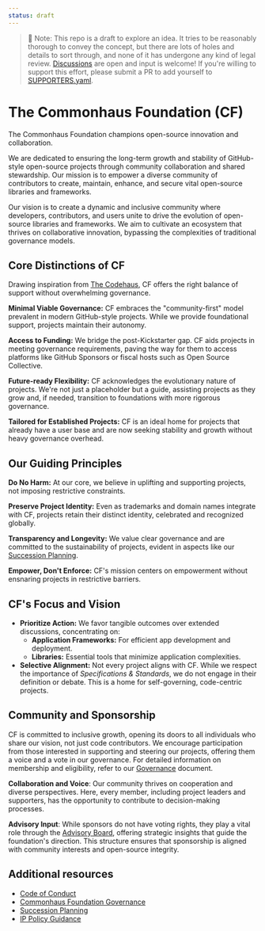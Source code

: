 ```yaml
---
status: draft
---
```


> 📝 Note: This repo is a draft to explore an idea.
> It tries to be reasonably thorough to convey the concept, but there are lots of holes and details to sort through, and none of it has undergone any kind of legal review.
> [Discussions](https://github.com/commonhaus/foundation-draft/discussions) are open and input is welcome!
> If you're willing to support this effort, please submit a PR to add yourself to [SUPPORTERS.yaml](https://github.com/commonhaus/foundation-draft/blob/main/SUPPORTERS.yaml).

# The Commonhaus Foundation (CF)

The Commonhaus Foundation champions open-source innovation and collaboration.

We are dedicated to ensuring the long-term growth and stability of GitHub-style open-source projects through community collaboration and shared stewardship. Our mission is to empower a diverse community of contributors to create, maintain, enhance, and secure vital open-source libraries and frameworks.

Our vision is to create a dynamic and inclusive community where developers, contributors, and users unite to drive the evolution of open-source libraries and frameworks. We aim to cultivate an ecosystem that thrives on collaborative innovation, bypassing the complexities of traditional governance models.

[codehaus]: https://www.infoworld.com/article/2892227/codehaus-the-once-great-house-of-code-has-fallen.html
[succession]: governance/succession-plan.md
[ip-policy-guidance]: governance/ip-policy-guidance.md#basic-ip-requirements

## Core Distinctions of CF

Drawing inspiration from [The Codehaus][codehaus], CF offers the right balance of support without overwhelming governance.

**Minimal Viable Governance:** CF embraces the "community-first" model prevalent in modern GitHub-style projects.
While we provide foundational support, projects maintain their autonomy.

**Access to Funding:** We bridge the post-Kickstarter gap.
CF aids projects in meeting governance requirements, paving the way for them to access platforms like GitHub Sponsors or fiscal hosts such as Open Source Collective.

**Future-ready Flexibility:** CF acknowledges the evolutionary nature of projects.
We're not just a placeholder but a guide, assisting projects as they grow and, if needed, transition to foundations with more rigorous governance.

**Tailored for Established Projects:** CF is an ideal home for projects that already have a user base and are now seeking stability and growth without heavy governance overhead.

## Our Guiding Principles

**Do No Harm:** At our core, we believe in uplifting and supporting projects, not imposing restrictive constraints.

**Preserve Project Identity:** Even as trademarks and domain names integrate with CF, projects retain their distinct identity, celebrated and recognized globally.

**Transparency and Longevity:** We value clear governance and are committed to the sustainability of projects, evident in aspects like our [Succession Planning][succession].

**Empower, Don't Enforce:** CF's mission centers on empowerment without ensnaring projects in restrictive barriers.

## CF's Focus and Vision

- **Prioritize Action:** We favor tangible outcomes over extended discussions, concentrating on:
  - **Application Frameworks:** For efficient app development and deployment.
  - **Libraries:** Essential tools that minimize application complexities.
- **Selective Alignment:** Not every project aligns with CF. While we respect the importance of *Specifications & Standards*, we do not engage in their definition or debate. This is a home for self-governing, code-centric projects.

## Community and Sponsorship

CF is committed to inclusive growth, opening its doors to all individuals who share our vision, not just code contributors. We encourage participation from those interested in supporting and steering our projects, offering them a voice and a vote in our governance. For detailed information on membership and eligibility, refer to our [Governance](GOVERNANCE.md) document.

**Collaboration and Voice**: Our community thrives on cooperation and diverse perspectives. Here, every member, including project leaders and supporters, has the opportunity to contribute to decision-making processes.

**Advisory Input**: While sponsors do not have voting rights, they play a vital role through the [Advisory Board](GOVERNANCE.md#commonhaus-foundation-advisory-board), offering strategic insights that guide the foundation's direction. This structure ensures that sponsorship is aligned with community interests and open-source integrity.

## Additional resources

- [Code of Conduct](CODE_OF_CONDUCT.md)
- [Commonhaus Foundation Governance](GOVERNANCE.md)
- [Succession Planning][succession]
- [IP Policy Guidance][ip-policy-guidance]
